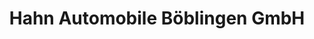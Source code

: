 ---
title: "Hahn Automobile Böblingen GmbH"
url: /boeblingen/hahn-automobile-boeblingen-gmbh/
shop: Autohaus
---